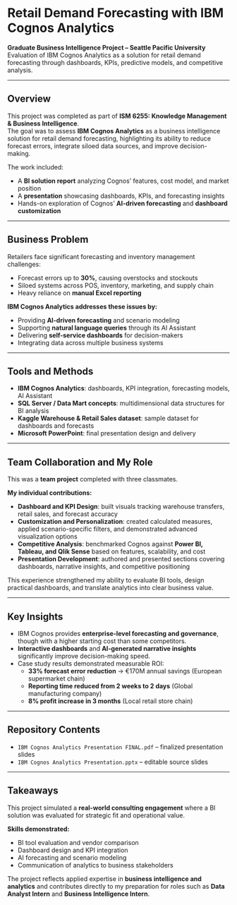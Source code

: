# Retail Demand Forecasting with IBM Cognos Analytics  

**Graduate Business Intelligence Project – Seattle Pacific University**  
Evaluation of IBM Cognos Analytics as a solution for retail demand forecasting through dashboards, KPIs, predictive models, and competitive analysis.  

---

## Overview  
This project was completed as part of **ISM 6255: Knowledge Management & Business Intelligence**.  
The goal was to assess **IBM Cognos Analytics** as a business intelligence solution for retail demand forecasting, highlighting its ability to reduce forecast errors, integrate siloed data sources, and improve decision-making.  

The work included:  
- A **BI solution report** analyzing Cognos’ features, cost model, and market position  
- A **presentation** showcasing dashboards, KPIs, and forecasting insights  
- Hands-on exploration of Cognos’ **AI-driven forecasting** and **dashboard customization**  

---

## Business Problem  
Retailers face significant forecasting and inventory management challenges:  
- Forecast errors up to **30%**, causing overstocks and stockouts  
- Siloed systems across POS, inventory, marketing, and supply chain  
- Heavy reliance on **manual Excel reporting**  

**IBM Cognos Analytics addresses these issues by:**  
- Providing **AI-driven forecasting** and scenario modeling  
- Supporting **natural language queries** through its AI Assistant  
- Delivering **self-service dashboards** for decision-makers  
- Integrating data across multiple business systems  

---

## Tools and Methods  
- **IBM Cognos Analytics**: dashboards, KPI integration, forecasting models, AI Assistant  
- **SQL Server / Data Mart concepts**: multidimensional data structures for BI analysis  
- **Kaggle Warehouse & Retail Sales dataset**: sample dataset for dashboards and forecasts  
- **Microsoft PowerPoint**: final presentation design and delivery  

---

## Team Collaboration and My Role  
This was a **team project** completed with three classmates.  

**My individual contributions:**  
- **Dashboard and KPI Design**: built visuals tracking warehouse transfers, retail sales, and forecast accuracy  
- **Customization and Personalization**: created calculated measures, applied scenario-specific filters, and demonstrated advanced visualization options  
- **Competitive Analysis**: benchmarked Cognos against **Power BI, Tableau, and Qlik Sense** based on features, scalability, and cost  
- **Presentation Development**: authored and presented sections covering dashboards, narrative insights, and competitive positioning  

This experience strengthened my ability to evaluate BI tools, design practical dashboards, and translate analytics into clear business value.  

---

## Key Insights  
- IBM Cognos provides **enterprise-level forecasting and governance**, though with a higher starting cost than some competitors.  
- **Interactive dashboards** and **AI-generated narrative insights** significantly improve decision-making speed.  
- Case study results demonstrated measurable ROI:  
  - **33% forecast error reduction** → €170M annual savings (European supermarket chain)  
  - **Reporting time reduced from 2 weeks to 2 days** (Global manufacturing company)  
  - **8% profit increase in 3 months** (Local retail store chain)  

---

## Repository Contents  
- `IBM Cognos Analytics Presentation FINAL.pdf` – finalized presentation slides  
- `IBM Cognos Analytics Presentation.pptx` – editable source slides  

---

## Takeaways  
This project simulated a **real-world consulting engagement** where a BI solution was evaluated for strategic fit and operational value.  

**Skills demonstrated:**  
- BI tool evaluation and vendor comparison  
- Dashboard design and KPI integration  
- AI forecasting and scenario modeling  
- Communication of analytics to business stakeholders  

The project reflects applied expertise in **business intelligence and analytics** and contributes directly to my preparation for roles such as **Data Analyst Intern** and **Business Intelligence Intern**.  
